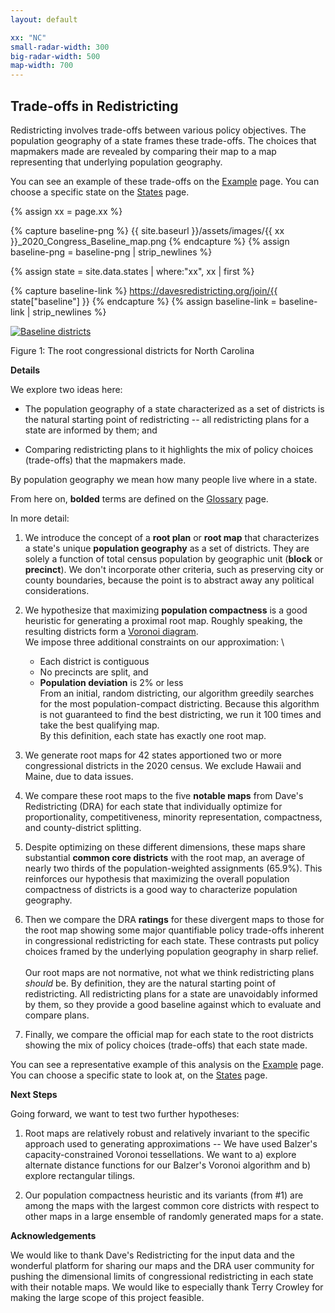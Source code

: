 ```yaml
---
layout: default

xx: "NC"
small-radar-width: 300
big-radar-width: 500
map-width: 700
---
```


<h2>Trade-offs in Redistricting</h2>

Redistricting involves trade-offs between various policy objectives. 
The population geography of a state frames these trade-offs. 
The choices that mapmakers made are revealed by comparing their map to a map 
representing that underlying population geography. 

You can see an example of these trade-offs on the [Example](./_pages/example.markdown) page. 
You can choose a specific state on the [States](./_pages/states.markdown) page.

{% assign xx = page.xx %}

{% capture baseline-png %}
{{ site.baseurl }}/assets/images/{{ xx }}_2020_Congress_Baseline_map.png
{% endcapture %}
{% assign baseline-png = baseline-png | strip_newlines %}

{% assign state = site.data.states | where:"xx", xx | first %}

{% capture baseline-link %}
https://davesredistricting.org/join/{{ state["baseline"] }}
{% endcapture %}
{% assign baseline-link = baseline-link | strip_newlines %}

<p style="text-align: left">
    <a href="{{ baseline-link }}">
        <img src="{{ baseline-png }}" alt="Baseline districts" title="Click to view the map in Dave's Redistricting"
            width="{{ page.map-width }}" />
    </a>
</p>
Figure 1: The root congressional districts for North Carolina

**Details**

We explore two ideas here:

-   The population geography of a state characterized as a set of
    districts is the natural starting point of redistricting -- all
    redistricting plans for a state are informed by them; and

-   Comparing redistricting plans to it highlights the mix of policy
    choices (trade-offs) that the mapmakers made.

By population geography we mean how many people live where in a state.

From here on, **bolded** terms are defined on the [Glossary](./_pages/glossary.markdown) page.

In more detail:

1.  We introduce the concept of a **root plan** or **root map** that
    characterizes a state's unique **population geography** as a set
    of districts. They are solely a function of total census
    population by geographic unit (**block** or **precinct**). We
    don't incorporate other criteria, such as preserving city or
    county boundaries, because the point is to abstract away any
    political considerations.

2.  We hypothesize that maximizing **population compactness** is a good
    heuristic for generating a proximal root map. Roughly speaking,
    the resulting districts form a
    [Voronoi diagram](https://en.wikipedia.org/wiki/Voronoi_diagram).
    \
    We impose three additional constraints on our approximation:
    \
    -   Each district is contiguous
    -   No precincts are split, and
    -   **Population deviation** is 2% or less
    \
    From an initial, random districting, our algorithm greedily searches
    for the most population-compact districting. Because this algorithm is
    not guaranteed to find the best districting, we run it 100 times and
    take the best qualifying map.
    \
    By this definition, each state has exactly one root map.

3.  We generate root maps for 42 states apportioned two or more
    congressional districts in the 2020 census. We exclude Hawaii and
    Maine, due to data issues.

4.  We compare these root maps to the five **notable maps**
    from Dave's Redistricting (DRA)
    for each state that individually optimize for proportionality,
    competitiveness, minority representation, compactness, and
    county-district splitting.

5.  Despite optimizing on these different dimensions, these maps share
    substantial **common core districts** with the root map, an average of
    nearly two thirds of the population-weighted assignments (65.9%).
    This reinforces our hypothesis that maximizing the overall
    population compactness of districts is a good way to characterize
    population geography.

6.  Then we compare the DRA **ratings**
    for these divergent maps to those for the root map showing some
    major quantifiable policy trade-offs inherent in congressional
    redistricting for each state. These contrasts put policy choices
    framed by the underlying population geography in sharp relief.\
    \
    Our root maps are not normative, not what we think redistricting
    plans *should* be. By definition, they are the natural starting
    point of redistricting. All redistricting plans for a state are
    unavoidably informed by them, so they provide a good baseline
    against which to evaluate and compare plans.

7.  Finally, we compare the official map for each state to the root
    districts showing the mix of policy choices (trade-offs) that each
    state made.

You can see a representative example of this analysis on the
[Example](./\_pages/example.markdown) page. You can choose a specific
state to look at, on the [States](./\_pages/states.markdown) page.

**Next Steps**

Going forward, we want to test two further hypotheses:

1.  Root maps are relatively robust and relatively invariant to the
    specific approach used to generating approximations -- We have
    used Balzer's capacity-constrained Voronoi tessellations. We want
    to a\) explore alternate distance functions for our Balzer's
    Voronoi algorithm and b\) explore rectangular tilings.

2.  Our population compactness heuristic and its variants (from #1) are
    among the maps with the largest common core districts with respect to
    other maps in a large ensemble of randomly generated maps for a
    state.

**Acknowledgements**

We would like to thank Dave\'s Redistricting for the input data
and the wonderful platform for sharing our maps and the DRA user
community for pushing the dimensional limits of congressional
redistricting in each state with their notable maps. We would like to
especially thank Terry Crowley for making the large scope of this
project feasible.